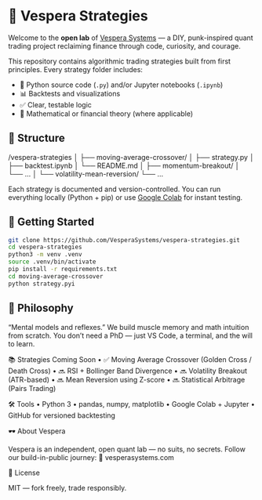# 🧠 Vespera Strategies

Welcome to the **open lab** of [Vespera Systems](https://vesperasystems.com) — a DIY, punk-inspired quant trading project reclaiming finance through code, curiosity, and courage.

This repository contains algorithmic trading strategies built from first principles. Every strategy folder includes:
- 📜 Python source code (`.py`) and/or Jupyter notebooks (`.ipynb`)
- 📊 Backtests and visualizations
- ✅ Clear, testable logic
- 📓 Mathematical or financial theory (where applicable)

## 📂 Structure

/vespera-strategies
│
├── moving-average-crossover/
│   ├── strategy.py
│   ├── backtest.ipynb
│   └── README.md
│
├── momentum-breakout/
│   └── …
│
└── volatility-mean-reversion/
└── …


Each strategy is documented and version-controlled. You can run everything locally (Python + pip) or use [Google Colab](https://colab.research.google.com/) for instant testing.

## 🚀 Getting Started

```bash
git clone https://github.com/VesperaSystems/vespera-strategies.git
cd vespera-strategies
python3 -m venv .venv
source .venv/bin/activate
pip install -r requirements.txt
cd moving-average-crossover
python strategy.pyi
```

## 🧠 Philosophy

“Mental models and reflexes.”
We build muscle memory and math intuition from scratch.
You don’t need a PhD — just VS Code, a terminal, and the will to learn.

📚 Strategies Coming Soon
	•	✅ Moving Average Crossover (Golden Cross / Death Cross)
	•	🔜 RSI + Bollinger Band Divergence
	•	🔜 Volatility Breakout (ATR-based)
	•	🔜 Mean Reversion using Z-score
	•	🔜 Statistical Arbitrage (Pairs Trading)

🛠 Tools
	•	Python 3
	•	pandas, numpy, matplotlib
	•	Google Colab + Jupyter
	•	GitHub for versioned backtesting

🕶 About Vespera

Vespera is an independent, open quant lab — no suits, no secrets.
Follow our build-in-public journey:
🧠 vesperasystems.com

📜 License

MIT — fork freely, trade responsibly.
